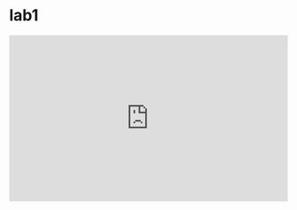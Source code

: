 <h1> lab1 </h1>
<embed src="https://github.com/FilipPaul/Digital-Electronics-2/blob/master/labs/lab1/DE1-LAB1.pdf" type="application/pdf"   height="300px" width="100%">
